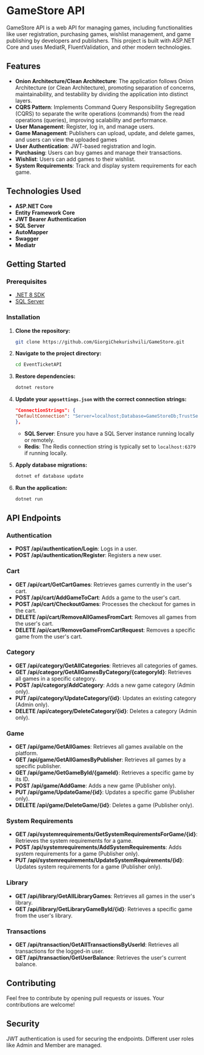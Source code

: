 # GameStore API

GameStore API is a web API for managing games, including functionalities like user registration, purchasing games, wishlist management, and game publishing by developers and publishers. This project is built with ASP.NET Core and uses MediatR, FluentValidation, and other modern technologies.
## Features

- **Onion Architecture/Clean Architecture**: The application follows Onion Architecture (or Clean Architecture), promoting separation of concerns, maintainability, and testability by dividing the application into distinct layers.
- **CQRS Pattern**: Implements Command Query Responsibility Segregation (CQRS) to separate the write operations (commands) from the read operations (queries), improving scalability and performance.
- **User Management**: Register, log in, and manage users.
- **Game Management**: Publishers can upload, update, and delete games, and users can view the uploaded games
- **User Authentication**: JWT-based registration and login.
- **Purchasing**: Users can buy games and manage their transactions.
- **Wishlist**: Users can add games to their wishlist.
- **System Requirements**: Track and display system requirements for each game.

## Technologies Used

- **ASP.NET Core**
- **Entity Framework Core**
- **JWT Bearer Authentication**
- **SQL Server**
- **AutoMapper**
- **Swagger**
- **Mediatr**

## Getting Started

### Prerequisites

- [.NET 8 SDK](https://dotnet.microsoft.com/download/dotnet/8.0)
- [SQL Server](https://www.microsoft.com/en-us/sql-server/sql-server-downloads)

### Installation

1. **Clone the repository:**

    ```bash
    git clone https://github.com/GiorgiChekurishvili/GameStore.git
    ```

2. **Navigate to the project directory:**

    ```bash
    cd EventTicketAPI
    ```

3. **Restore dependencies:**

    ```bash
    dotnet restore
    ```

4. **Update your `appsettings.json` with the correct connection strings:**

    ```json
   "ConnectionStrings": {
    "DefaultConnection": "Server=localhost;Database=GameStoreDb;TrustServerCertificate=True;Trusted_Connection=True;"
    },
    ```

    - **SQL Server**: Ensure you have a SQL Server instance running locally or remotely.
    - **Redis**: The Redis connection string is typically set to `localhost:6379` if running locally.

5. **Apply database migrations:**

    ```bash
    dotnet ef database update
    ```

6. **Run the application:**

    ```bash
    dotnet run
    ```

## API Endpoints

### Authentication

- **POST /api/authentication/Login**: Logs in a user.
- **POST /api/authentication/Register**: Registers a new user.

### Cart

- **GET /api/cart/GetCartGames**: Retrieves games currently in the user's cart.
- **POST /api/cart/AddGameToCart**: Adds a game to the user's cart.
- **POST /api/cart/CheckoutGames**: Processes the checkout for games in the cart.
- **DELETE /api/cart/RemoveAllGamesFromCart**: Removes all games from the user's cart.
- **DELETE /api/cart/RemoveGameFromCartRequest**: Removes a specific game from the user's cart.


### Category

- **GET /api/category/GetAllCategories**: Retrieves all categories of games.
- **GET /api/category/GetAllGamesByCategory/{categoryId}**: Retrieves all games in a specific category.
- **POST /api/category/AddCategory**: Adds a new game category (Admin only).
- **PUT /api/category/UpdateCategory/{id}**: Updates an existing category (Admin only).
- **DELETE /api/category/DeleteCategory/{id}**: Deletes a category (Admin only).
  
### Game

- **GET /api/game/GetAllGames**: Retrieves all games available on the platform.
- **GET /api/game/GetAllGamesByPublisher**: Retrieves all games by a specific publisher.
- **GET /api/game/GetGameById/{gameId}**: Retrieves a specific game by its ID.
- **POST /api/game/AddGame**: Adds a new game (Publisher only).
- **PUT /api/game/UpdateGame/{id}**: Updates a specific game (Publisher only).
- **DELETE /api/game/DeleteGame/{id}**: Deletes a game (Publisher only).


### System Requirements

- **GET /api/systemrequirements/GetSystemRequirementsForGame/{id}**: Retrieves the system requirements for a game.
- **POST /api/systemrequirements/AddSystemRequirements**: Adds system requirements for a game (Publisher only).
- **PUT /api/systemrequirements/UpdateSystemRequirements/{id}**: Updates system requirements for a game (Publisher only).

 
 ### Library

- **GET /api/library/GetAllLibraryGames**: Retrieves all games in the user's library.
- **GET /api/library/GetLibraryGameById/{id}**: Retrieves a specific game from the user's library.


### Transactions

- **GET /api/transaction/GetAllTransactionsByUserId**: Retrieves all transactions for the logged-in user.
- **GET /api/transaction/GetUserBalance**: Retrieves the user's current balance.


## Contributing

Feel free to contribute by opening pull requests or issues. Your contributions are welcome!

## Security
JWT authentication is used for securing the endpoints.
Different user roles like Admin and Member are managed.


